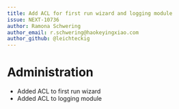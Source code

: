 ```yaml
---
title: Add ACL for first run wizard and logging module
issue: NEXT-10736
author: Ramona Schwering
author_email: r.schwering@haokeyingxiao.com 
author_github: @leichteckig
---
```

# Administration
* Added ACL to first run wizard
* Added ACL to logging module
